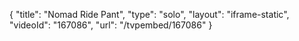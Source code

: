 {
    "title": "Nomad Ride Pant",
    "type": "solo",
    "layout": "iframe-static",
    "videoId": "167086",
    "url": "\/tvpembed\/167086"
}
